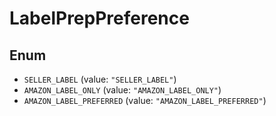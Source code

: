 # LabelPrepPreference

## Enum

* `SELLER_LABEL` (value: `"SELLER_LABEL"`)
* `AMAZON_LABEL_ONLY` (value: `"AMAZON_LABEL_ONLY"`)
* `AMAZON_LABEL_PREFERRED` (value: `"AMAZON_LABEL_PREFERRED"`)
